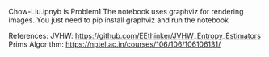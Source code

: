 Chow-Liu.ipnyb is Problem1
The notebook uses graphviz for rendering images.
You just need to pip install graphviz and run the notebook

References:
JVHW: https://github.com/EEthinker/JVHW_Entropy_Estimators
Prims Algorithm: https://nptel.ac.in/courses/106/106/106106131/
